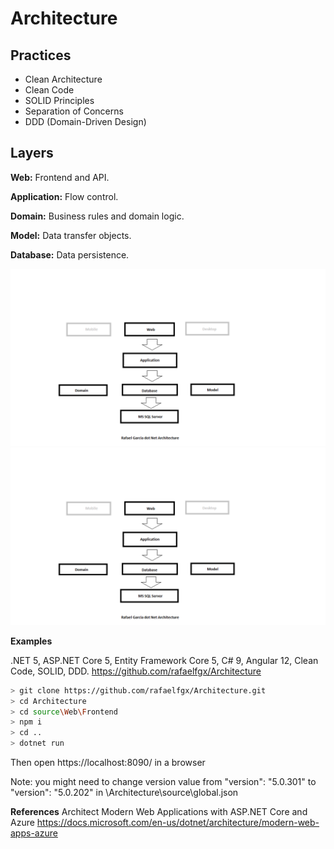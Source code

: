# Architecture

## Practices

* Clean Architecture
* Clean Code
* SOLID Principles
* Separation of Concerns
* DDD (Domain-Driven Design)

## Layers

**Web:** Frontend and API.

**Application:** Flow control.

**Domain:** Business rules and domain logic.

**Model:** Data transfer objects.

**Database:** Data persistence.

![Alt text](./assets/rafaelfgx.png?raw=true "Title")
![alt text](https://github.com/sahibammar/momd/blob/main/Documentation/Architecture/assets/rafaelfgx.png?raw=true)
            



**Examples**

.NET 5, ASP.NET Core 5, Entity Framework Core 5, C# 9, Angular 12, Clean Code, SOLID, DDD.
https://github.com/rafaelfgx/Architecture
```bash
> git clone https://github.com/rafaelfgx/Architecture.git
> cd Architecture
> cd source\Web\Frontend
> npm i
> cd ..
> dotnet run
```
Then open https://localhost:8090/ in a browser

Note: you might need to change version value from "version": "5.0.301" to "version": "5.0.202" in \Architecture\source\global.json 

**References**
Architect Modern Web Applications with ASP.NET Core and Azure
https://docs.microsoft.com/en-us/dotnet/architecture/modern-web-apps-azure

